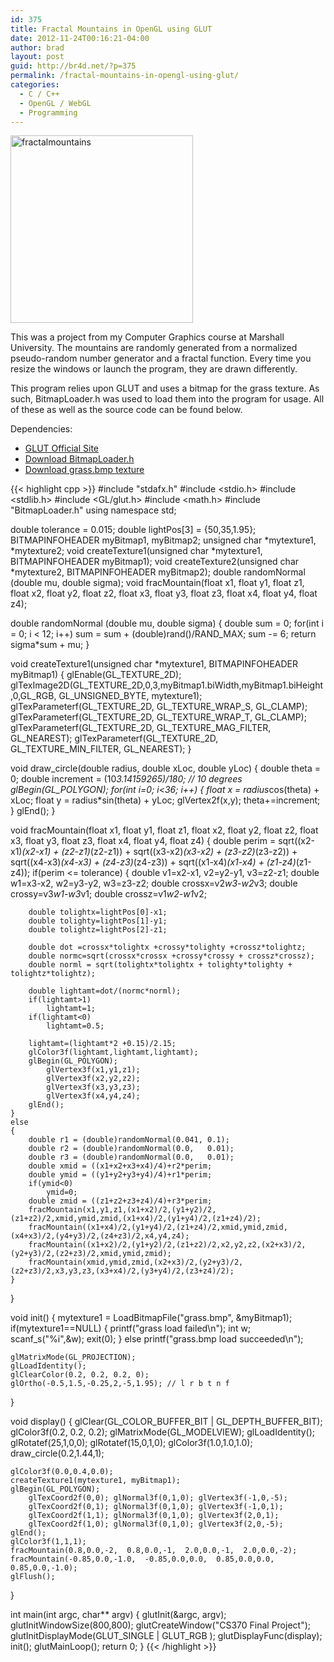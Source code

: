 ```yaml
---
id: 375
title: Fractal Mountains in OpenGL using GLUT
date: 2012-11-24T00:16:21-04:00
author: brad
layout: post
guid: http://br4d.net/?p=375
permalink: /fractal-mountains-in-opengl-using-glut/
categories:
  - C / C++
  - OpenGL / WebGL
  - Programming
---
```

[<img src="/images/2015/01/fractalmountains-292x300.png" alt="fractalmountains" width="292" height="300" class="alignleft size-medium wp-image-376" srcset="/images/2015/01/fractalmountains-292x300.png 292w, /images/2015/01/fractalmountains.png 490w" sizes="(max-width: 292px) 100vw, 292px" />](/images/2015/01/fractalmountains.png)

This was a project from my Computer Graphics course at Marshall University. The mountains are randomly generated from a normalized pseudo-random number generator and a fractal function. Every time you resize the windows or launch the program, they are drawn differently.

<!--more-->

This program relies upon GLUT and uses a bitmap for the grass texture. As such, BitmapLoader.h was used to load them into the program for usage. All of these as well as the source code can be found below.

Dependencies:

  * [GLUT Official Site](http://user.xmission.com/~nate/glut.html)
  * [Download BitmapLoader.h](/images/2015/01/BitmapLoader.h)
  * [Download grass.bmp texture](/images/2015/01/grass.bmp)

{{< highlight cpp >}}
#include "stdafx.h"
#include <stdio.h>
#include <stdlib.h>
#include <GL/glut.h>
#include <math.h>
#include "BitmapLoader.h"
using namespace std;

double tolerance = 0.015;
double lightPos[3] = {50,35,1.95};
BITMAPINFOHEADER myBitmap1, myBitmap2;
unsigned char *mytexture1, *mytexture2;
void createTexture1(unsigned char *mytexture1, BITMAPINFOHEADER myBitmap1);
void createTexture2(unsigned char *mytexture2, BITMAPINFOHEADER myBitmap2);
double randomNormal (double mu, double sigma);
void fracMountain(float x1, float y1, float z1, float x2, float y2, float z2, float x3, float y3, float z3, float x4, float y4, float z4);


double randomNormal (double mu, double sigma)
{
  double sum = 0;
  for(int i = 0; i < 12; i++)
    sum = sum + (double)rand()/RAND_MAX;
  sum -= 6;
  return sigma*sum + mu;
}

void createTexture1(unsigned char *mytexture1, BITMAPINFOHEADER myBitmap1)
{
    glEnable(GL_TEXTURE_2D);
    glTexImage2D(GL_TEXTURE_2D,0,3,myBitmap1.biWidth,myBitmap1.biHeight,0,GL_RGB, GL_UNSIGNED_BYTE, mytexture1);
    glTexParameterf(GL_TEXTURE_2D, GL_TEXTURE_WRAP_S, GL_CLAMP);
    glTexParameterf(GL_TEXTURE_2D, GL_TEXTURE_WRAP_T, GL_CLAMP);
    glTexParameterf(GL_TEXTURE_2D, GL_TEXTURE_MAG_FILTER, GL_NEAREST);
    glTexParameterf(GL_TEXTURE_2D, GL_TEXTURE_MIN_FILTER, GL_NEAREST);
}

void draw_circle(double radius, double xLoc, double yLoc)
{
    double theta = 0;
    double increment = (10*3.14159265)/180; // 10 degrees
    glBegin(GL_POLYGON);
    for(int i=0; i<36; i++)
    {
        float x = radius*cos(theta) + xLoc;
        float y = radius*sin(theta) + yLoc;
        glVertex2f(x,y);
        theta+=increment;
    }
    glEnd();
}

void fracMountain(float x1, float y1, float z1, float x2, float y2, float z2, float x3, float y3, float z3, float x4, float y4, float z4)
{
    double perim = sqrt((x2-x1)*(x2-x1) + (z2-z1)*(z2-z1)) + sqrt((x3-x2)*(x3-x2) + (z3-z2)*(z3-z2))
        + sqrt((x4-x3)*(x4-x3) + (z4-z3)*(z4-z3)) + sqrt((x1-x4)*(x1-x4) + (z1-z4)*(z1-z4));
    if(perim <= tolerance)
    {
        double v1=x2-x1, v2=y2-y1, v3=z2-z1;
        double w1=x3-x2, w2=y3-y2, w3=z3-z2;
        double crossx=v2*w3-w2*v3;
        double crossy=v3*w1-w3*v1;
        double crossz=v1*w2-w1*v2;

        double tolightx=lightPos[0]-x1;
        double tolighty=lightPos[1]-y1;
        double tolightz=lightPos[2]-z1;

        double dot =crossx*tolightx +crossy*tolighty +crossz*tolightz;
        double normc=sqrt(crossx*crossx +crossy*crossy + crossz*crossz);
        double norml = sqrt(tolightx*tolightx + tolighty*tolighty + tolightz*tolightz);

        double lightamt=dot/(normc*norml);
        if(lightamt>1)
            lightamt=1;
        if(lightamt<0)
            lightamt=0.5;

        lightamt=(lightamt*2 +0.15)/2.15;
        glColor3f(lightamt,lightamt,lightamt);
        glBegin(GL_POLYGON);
            glVertex3f(x1,y1,z1);
            glVertex3f(x2,y2,z2);
            glVertex3f(x3,y3,z3);
            glVertex3f(x4,y4,z4);
        glEnd();
    }
    else
    {
        double r1 = (double)randomNormal(0.041, 0.1);
        double r2 = (double)randomNormal(0.0,   0.01);
        double r3 = (double)randomNormal(0.0,   0.01);
        double xmid = ((x1+x2+x3+x4)/4)+r2*perim;
        double ymid = ((y1+y2+y3+y4)/4)+r1*perim;
        if(ymid<0)
            ymid=0;
        double zmid = ((z1+z2+z3+z4)/4)+r3*perim;
        fracMountain(x1,y1,z1,(x1+x2)/2,(y1+y2)/2,(z1+z2)/2,xmid,ymid,zmid,(x1+x4)/2,(y1+y4)/2,(z1+z4)/2);
        fracMountain((x1+x4)/2,(y1+y4)/2,(z1+z4)/2,xmid,ymid,zmid,(x4+x3)/2,(y4+y3)/2,(z4+z3)/2,x4,y4,z4);
        fracMountain((x1+x2)/2,(y1+y2)/2,(z1+z2)/2,x2,y2,z2,(x2+x3)/2,(y2+y3)/2,(z2+z3)/2,xmid,ymid,zmid);
        fracMountain(xmid,ymid,zmid,(x2+x3)/2,(y2+y3)/2,(z2+z3)/2,x3,y3,z3,(x3+x4)/2,(y3+y4)/2,(z3+z4)/2);
    }
}

void init()
{
    mytexture1 = LoadBitmapFile("grass.bmp", &myBitmap1);
    if(mytexture1==NULL)
    {
        printf("grass load failed\n");
        int w;
        scanf_s("%i",&w);
        exit(0);
    }
    else
        printf("grass.bmp load succeeded\n");

    glMatrixMode(GL_PROJECTION);
    glLoadIdentity();
    glClearColor(0.2, 0.2, 0.2, 0);
    glOrtho(-0.5,1.5,-0.25,2,-5,1.95); // l r b t n f
}

void display()
{
    glClear(GL_COLOR_BUFFER_BIT | GL_DEPTH_BUFFER_BIT);
    glColor3f(0.2, 0.2, 0.2);
    glMatrixMode(GL_MODELVIEW);
    glLoadIdentity();
    glRotatef(25,1,0,0);
    glRotatef(15,0,1,0);
    glColor3f(1.0,1.0,1.0);
    draw_circle(0.2,1.44,1);


    glColor3f(0.0,0.4,0.0);
    createTexture1(mytexture1, myBitmap1);
    glBegin(GL_POLYGON);
        glTexCoord2f(0,0); glNormal3f(0,1,0); glVertex3f(-1,0,-5);
        glTexCoord2f(0,1); glNormal3f(0,1,0); glVertex3f(-1,0,1);
        glTexCoord2f(1,1); glNormal3f(0,1,0); glVertex3f(2,0,1);
        glTexCoord2f(1,0); glNormal3f(0,1,0); glVertex3f(2,0,-5);
    glEnd();
    glColor3f(1,1,1);
    fracMountain(0.8,0.0,-2,  0.8,0.0,-1,  2.0,0.0,-1,  2.0,0.0,-2);
    fracMountain(-0.85,0.0,-1.0,  -0.85,0.0,0.0,  0.85,0.0,0.0,  0.85,0.0,-1.0);
    glFlush();
}

int main(int argc, char** argv)
{
    glutInit(&argc, argv);
    glutInitWindowSize(800,800);
    glutCreateWindow("CS370 Final Project");
    glutInitDisplayMode(GLUT_SINGLE | GLUT_RGB );
    glutDisplayFunc(display);
    init();
    glutMainLoop();
    return 0;
}
{{< /highlight >}}
